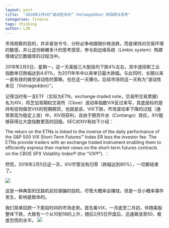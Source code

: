 ```yaml
---
layout: post
title:  "2018年2月5日“波动性末日”（Volmageddon）的回顾与思考"
categories: finance 
tags: thinking
author: LZN
---
```


市场观察的目的，并非紧张兮兮、分秒必争地跟随价格涨跌，而是保持对交易环境的敏感，并让这份鲜嫩多汁的思考感受，参与到边缘系统（Limbic system）构建情绪记忆数据库的过程当中。

2018年2月5日，星期一，这一天美股三大股指均下跌4%左右，其中道琼斯工业指数单日跌幅达到4.61%，为2011年年中以来单日最大跌幅。与此同时，长期以来一直有效的做空波动性的策略，也在这一天爆仓。后续市场将这一天称为“波动性末日（Volmageddon）”。

记得当时有一支ETF（实际为ETN，exchange-traded note，交易所交易票据）名为XIV，将芝加哥期权交易所（Cboe）波动率指数VIX反过来写，其底层标的是持有挂钩做空VIX的短期期货，也就是说，VIX下跌，市场波动率下降的过程（通常表现为稳定上涨）中，XIV将获利，且由于期货升水（Contango）效应，XIV能够获得比大盘指数更高的回报。SEC对XIV有如下介绍：

The return on the ETNs is linked to the inverse of the daily performance of the S&P 500 VIX Short-Term Futures™ Index ER less the investor fee. The ETNs provide traders with an exchange traded instrument enabling them to efficiently express their market views on the short-term futures contracts on the CBOE SPX Volatility Index® (the “VIX®”). ：

然而，2018年2月5日这一天，XIV尽管没有归零（跌幅达到80%），一切都结束了。

![](https://i.imgur.com/zJqI4V0.jpeg)

这是一种典型的压路机前捡钢镚的投机，尽管大概率会赚钱，但是一旦小概率事件发生，影响是致命的。

我们简单回顾一下那段时间的市场走势。首先看VIX，一月底至二月初，伴随美股整体下跌，大致有一个从10到18的上升，随后2月5日开盘后，迅速飙涨至50，极度恐慌的水平。
![](https://i.imgur.com/TjeJhFB.png)